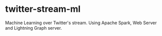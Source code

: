 # twitter-stream-ml
Machine Learning over Twitter's stream. Using Apache Spark, Web Server and Lightning Graph server.

